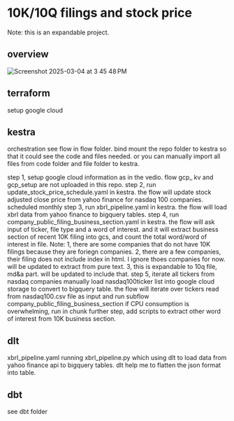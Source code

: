# 10K/10Q filings and stock price

Note: this is an expandable project. 

## overview   
![Screenshot 2025-03-04 at 3 45 48 PM](https://github.com/user-attachments/assets/d04ac1ae-66ca-4ef2-b229-fe12ee59990c)


## terraform   
setup google cloud

## kestra
orchestration 
see flow in flow folder. 
bind mount the repo folder to kestra so that it could see the code and files needed. 
or you can manually import all files from code folder and file folder to kestra.

step 1, setup google cloud information as in the vedio. 
    flow gcp_ kv and gcp_setup are not uploaded in this repo. 
step 2, run update_stock_price_schedule.yaml in kestra. 
    the flow will update stock adjusted close price from yahoo finance for nasdaq 100 companies. scheduled monthly
step 3, run xbrl_pipeline.yaml in kestra.
    the flow will load xbrl data from yahoo finance to bigquery tables. 
step 4, run company_public_filing_business_section.yaml in kestra. 
    the flow will ask input of ticker, file type and a word of interest. 
    and it will extract business section of recent 10K filing into gcs, and count the total word/word of interest in file. 
    Note: 1, there are some companies that do not have 10K filings because they are foriegn companies. 
        2, there are a few companies, their filing does not include index in html. I ignore thoes companies for now. 
            will be updated to extract from pure text.
        3, this is expandable to 10q file, md&a part. will be updated to include that.
step 5, iterate all tickers from nasdaq companies
    manually load nasdaq100ticker list into google cloud storage to convert to bigquery table.
    the flow will iterate over tickers read from nasdaq100.csv file as input and run subflow company_public_filing_business_section
    if CPU consumption is overwhelming, run in chunk
further step, add scripts to extract other word of interest from 10K business section. 

## dlt
xbrl_pipeline.yaml running xbrl_pipeline.py which using dlt to load data from yahoo finance api to bigquery tables. 
dlt help me to flatten the json format into table. 

## dbt
see dbt folder   
